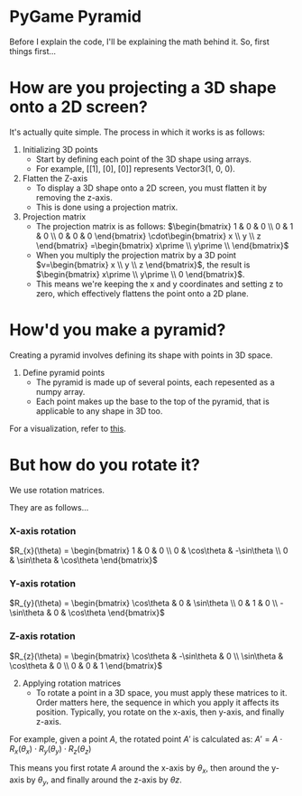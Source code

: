 # PyGame Pyramid

Before I explain the code, I'll be explaining the math behind it.
So, first things first...

# How are you projecting a 3D shape onto a 2D screen?

It's actually quite simple.
The process in which it works is as follows:
1. Initializing 3D points
   - Start by defining each point of the 3D shape using arrays.
   - For example, [[1], [0], [0]] represents Vector3(1, 0, 0).
2. Flatten the Z-axis
   - To display a 3D shape onto a 2D screen, you must flatten it by removing the z-axis.
   - This is done using a projection matrix.
3. Projection matrix
   - The projection matrix is as follows: $`\begin{bmatrix} 1 & 0 & 0 \\ 0 & 1 & 0 \\ 0 & 0 & 0 \end{bmatrix} \cdot\begin{bmatrix} x \\ y \\ z \end{bmatrix} =\begin{bmatrix} x\prime \\ y\prime \\ \end{bmatrix}`$
   - When you multiply the projection matrix by a 3D point $`v=\begin{bmatrix} x \\ y \\ z \end{bmatrix}`$, the result is $`\begin{bmatrix} x\prime \\ y\prime \\ 0 \end{bmatrix}`$.
   - This means we're keeping the x and y coordinates and setting z to zero, which effectively flattens the point onto a 2D plane.

# How'd you make a pyramid?

Creating a pyramid involves defining its shape with points in 3D space.
1. Define pyramid points
   - The pyramid is made up of several points, each repesented as a numpy array.
   - Each point makes up the base to the top of the pyramid, that is applicable to any shape in 3D too.

For a visualization, refer to [this](https://technology.cpm.org/general/3dgraph/?graph3ddata=____bHwWawWawWaIxmuwWawWaJxmuxmuwWaKwWaxmuwWaKw7kw7kxmu).

# But how do you rotate it?
We use rotation matrices.

They are as follows...

### X-axis rotation
   
$`R_{x}(\theta) = \begin{bmatrix} 1 & 0 & 0 \\
0 & \cos\theta & -\sin\theta \\
0 & \sin\theta & \cos\theta \end{bmatrix}`$

### Y-axis rotation
     
$`R_{y}(\theta) = \begin{bmatrix} \cos\theta & 0 & \sin\theta \\
 0 & 1 & 0 \\
 -\sin\theta & 0 & \cos\theta \end{bmatrix}`$

### Z-axis rotation

$`R_{z}(\theta) = \begin{bmatrix} \cos\theta & -\sin\theta & 0 \\
 \sin\theta & \cos\theta & 0 \\
 0 & 0 & 1 \end{bmatrix}`$

2. Applying rotation matrices
   - To rotate a point in a 3D space, you must apply these matrices to it.
Order matters here, the sequence in which you apply it affects its position.
Typically, you rotate on the x-axis, then y-axis, and finally z-axis.

For example, given a point $A$, the rotated point $A\prime$ is calculated as:
$`A\prime = A\cdot R_{x}(\theta_{x})\cdot R_{y}(\theta_{y})\cdot R_{z}(\theta_{z})`$

This means you first rotate $A$ around the x-axis by $`\theta_{x}`$, then around the y-axis by $`\theta_{y}`$, and finally around the z-axis by $`\theta{z}`$.
